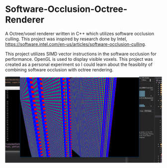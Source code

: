 # Software-Occlusion-Octree-Renderer

A Octree/voxel renderer written in C++ which utilizes software occlusion culling. This project was inspired by research done by Intel, https://software.intel.com/en-us/articles/software-occlusion-culling.

This project utilizes SIMD vector instructions in the software occlusion for performance. OpenGL is used to display visible voxels.
This project was created as a personal experiment so I could learn about the feasiblity of combining software occlusion with octree rendering.

![Alt text](cppvoxelss.png)
